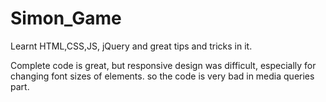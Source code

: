 # Simon_Game
Learnt HTML,CSS,JS, jQuery and great tips and tricks in it.


Complete code is great, but responsive design was difficult, especially for changing font sizes of elements. so the code is very bad in media queries part.

